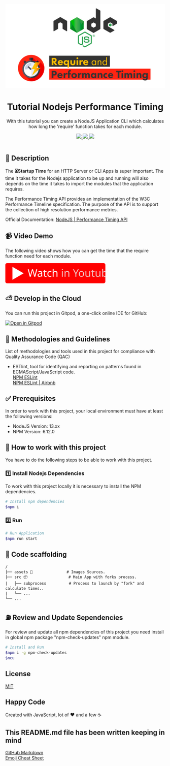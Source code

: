 <p align="center">
  <img src="./assets/banner.png" width="600" />
</p>

<h1 align="center">Tutorial Nodejs Performance Timing</h1>

<p align="center">With this tutorial you can create a NodeJS Application CLI which calculates how long the 'require' function takes for each module.</p>

<p align="center">
  <a title="MIT License" href="LICENSE.md">
    <img src="https://img.shields.io/github/license/gridsome/gridsome.svg?style=flat-square&label=License&colorB=6cc24a">
  </a>
  <a title="Twitter: JoseJ_PR" href="https://twitter.com/JoseJ_PR">
    <img src="https://img.shields.io/twitter/url?color=1991DA&label=Twitter%20%40JoseJ_PR&logo=twitter&logoColor=FFFFFF&style=flat-square&url=https%3A%2F%2Ftwitter.com%2FJoseJ_PR">
  </a>  
  <a title="Github: Sponsors" href="https://github.com/sponsors/JoseJPR">
    <img src="https://img.shields.io/twitter/url?color=032f62&label=Github%20Sponsors%20%40JoseJPR&logo=github&logoColor=FFFFFF&style=flat-square&url=https%3A%2F%2Fgithub.com%2Fsponsors%2FJoseJPR">
  </a>
  <br />
  <br />
</p>

## 🔖 Description

The **⏳Startup Time** for an HTTP Server or CLI Apps is super important. The time it takes for the Nodejs application to be up and running will also depends on the time it takes to import the modules that the application requires.

The Performance Timing API provides an implementation of the W3C Performance Timeline specification. The purpose of the API is to support the collection of high resolution performance metrics.

Official Documentation: [NodeJS | Performance Timing API](https://nodejs.org/api/perf_hooks.html)

## 📹 Video Demo

The following video shows how you can get the time that the require function need for each module.

[![Video](./assets/youtube.svg)](https://youtu.be/6J2knxcVSuY)

## ⛅️ Develop in the Cloud

You can run this project in Gitpod, a one-click online IDE for GitHub:

[![Open in Gitpod](https://gitpod.io/button/open-in-gitpod.svg)](https://gitpod.io/#https://github.com/JoseJPR/tutorial-nodejs-performance-timing)

## 📌 Methodologies and Guidelines

List of methodologies and tools used in this project for compliance with Quality Assurance Code (QAC)

* ESTlint, tool for identifying and reporting on patterns found in ECMAScript/JavaScript code. \
  [NPM ESLint](https://www.npmjs.com/package/eslint) \
  [NPM ESLint | Airbnb](https://www.npmjs.com/package/eslint-config-airbnb)

## ✅ Prerequisites

In order to work with this project, your local environment must have at least the following versions:

* NodeJS Version: 13.xx
* NPM Version: 6.12.0

## 📐 How to work with this project

You have to do the following steps to be able to work with this project.

### 1️⃣ Install Nodejs Dependencies

To work with this project locally it is necessary to install the NPM dependencies.

```bash
# Install npm dependencies
$npm i
```

### 2️⃣ Run

```bash
# Run Application
$npm run start
```

## 📂 Code scaffolding

```any
/
├── assets 🌈               # Images Sources.
├── src 📦                  # Main App with forks process.
|   ├── subprocess          # Process to launch by "fork" and calculate times..
|   └── ...
└── ...
```

## ⛽️ Review and Update Sependencies

For review and update all npm dependencies of this project you need install in global npm package "npm-check-updates" npm module.

```bash
# Install and Run
$npm i -g npm-check-updates
$ncu
```

## License

[MIT](LICENSE.md)

## Happy Code

Created with JavaScript, lot of ❤️ and a few ☕️

## This README.md file has been written keeping in mind

[GitHub Markdown](https://guides.github.com/features/mastering-markdown/) \
[Emoji Cheat Sheet](https://www.webfx.com/tools/emoji-cheat-sheet/)
